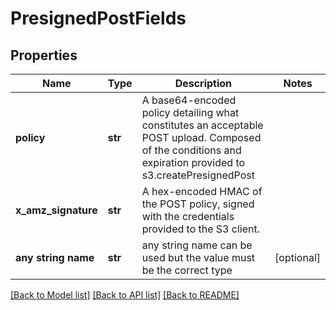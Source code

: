 # PresignedPostFields


## Properties
Name | Type | Description | Notes
------------ | ------------- | ------------- | -------------
**policy** | **str** | A base64-encoded policy detailing what constitutes an acceptable POST upload. Composed of the conditions and expiration provided to s3.createPresignedPost | 
**x_amz_signature** | **str** | A hex-encoded HMAC of the POST policy, signed with the credentials provided to the S3 client. | 
**any string name** | **str** | any string name can be used but the value must be the correct type | [optional]

[[Back to Model list]](../README.md#documentation-for-models) [[Back to API list]](../README.md#documentation-for-api-endpoints) [[Back to README]](../README.md)


